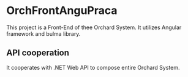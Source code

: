 # OrchFrontAnguPraca

This project is a Front-End of thee Orchard System. It utilizes Angular framework and bulma library.

## API cooperation

It cooperates with .NET Web API to compose entire Orchard System.

